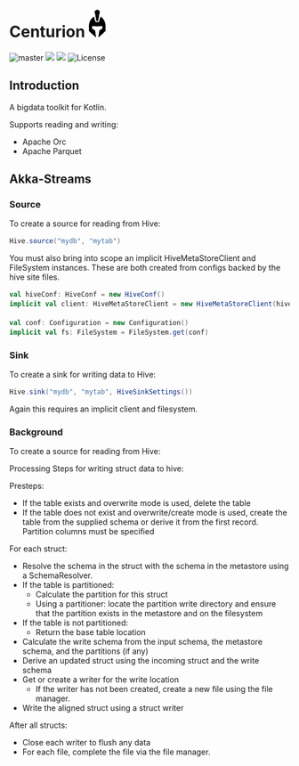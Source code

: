 # Centurion <img src="logo.png" height="50">

![master](https://github.com/sksamuel/centurion/workflows/master/badge.svg)
[<img src="https://img.shields.io/maven-central/v/com.sksamuel.centurion/centurion-schemas.svg?label=latest%20release"/>](http://search.maven.org/#search%7Cga%7C1%7Ccenturion)
[<img src="https://img.shields.io/nexus/s/https/oss.sonatype.org/com.sksamuel.centurion/centurion-schemas.svg?label=latest%20snapshot&style=plastic"/>](https://oss.sonatype.org/content/repositories/snapshots/com/sksamuel/centurion/)
![License](https://img.shields.io/github/license/sksamuel/centurion.svg?style=plastic)

## Introduction

A bigdata toolkit for Kotlin.

Supports reading and writing:

* Apache Orc
* Apache Parquet

## Akka-Streams

### Source

To create a source for reading from Hive:

```scala
Hive.source("mydb", "mytab")
 ```

You must also bring into scope an implicit HiveMetaStoreClient and FileSystem instances.
These are both created from configs backed by the hive site files.

```scala
val hiveConf: HiveConf = new HiveConf()
implicit val client: HiveMetaStoreClient = new HiveMetaStoreClient(hiveConf)

val conf: Configuration = new Configuration()
implicit val fs: FileSystem = FileSystem.get(conf)
```

### Sink

To create a sink for writing data to Hive:

```scala
Hive.sink("mydb", "mytab", HiveSinkSettings())
```

Again this requires an implicit client and filesystem.

### Background

To create a source for reading from Hive:


Processing Steps for writing struct data to hive:

Presteps:

* If the table exists and overwrite mode is used, delete the table
* If the table does not exist and overwrite/create mode is used, create the table from the supplied schema or derive it from the first record. Partition columns must be specified

For each struct:

* Resolve the schema in the struct with the schema in the metastore using a SchemaResolver.
* If the table is partitioned:
    * Calculate the partition for this struct
    * Using a partitioner: locate the partition write directory and ensure that the partition exists in the metastore and on the filesystem
* If the table is not partitioned:
    * Return the base table location
* Calculate the write schema from the input schema, the metastore schema, and the partitions (if any)
* Derive an updated struct using the incoming struct and the write schema
* Get or create a writer for the write location
    * If the writer has not been created, create a new file using the file manager.
* Write the aligned struct using a struct writer

After all structs:

* Close each writer to flush any data
* For each file, complete the file via the file manager.
